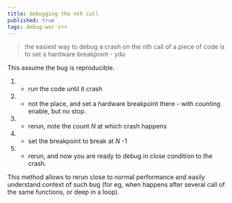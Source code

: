```yaml
---
title: debugging the nth call
published: true
tags: debug-war c++
---
```

> the easiest way to debug a crash on the nth call of a piece of code is to set a hardware breakpoint - ydu

This assume the bug is reproducible.

1. - run the code until it crash
2. - not the place, and set a hardware breakpoint there - with counting enable, but no stop.
3. - rerun, note the count _N_ at which crash happens
4. - set the breakpoint to break at _N_ -1
5. - rerun, and now you are ready to debug in close condition to the crash.

This method allows to rerun close to normal performance and easily understand context of such bug  (for eg, when happens after several call of the same functions, or deep in a loop).
